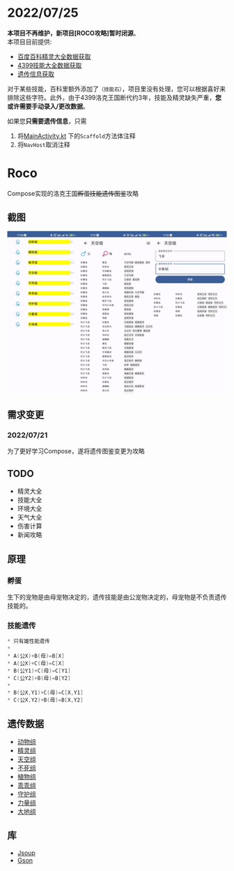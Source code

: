 # 2022/07/25
**本项目不再维护，新项目[ROCO攻略]暂时闭源**。  
本项目目前提供:
- [百度百科精灵大全数据获取](https://github.com/taxeric/Roco/blob/master/app/src/main/java/com/lanier/roco/util/JsoupUtil.kt)
- [4399技能大全数据获取](https://github.com/taxeric/Roco/blob/master/app/src/main/java/com/lanier/roco/util/JsoupUtil.kt)
- [遗传信息获取](https://github.com/taxeric/Roco/blob/master/app/src/main/java/com/lanier/roco/util/SpiritHelper.kt)

对于某些技能，百科里额外添加了`（技能石）`，项目里没有处理，您可以根据喜好来排除这些字符。此外，由于4399洛克王国断代约3年，技能及精灵缺失严重，**您或许需要手动录入/更改数据**。

如果您**只需要遗传信息**，只需
1. 将[MainActivity.kt](https://github.com/taxeric/Roco/blob/master/app/src/main/java/com/lanier/roco/MainActivity.kt) 下的`Scaffold`方法体注释
2. 将`NavHost`取消注释

# Roco
Compose实现的洛克王国~~孵蛋技能遗传图鉴~~攻略

## 截图
![screen](https://github.com/taxeric/Roco/blob/master/screen/x2.png)

## 需求变更
### 2022/07/21
为了更好学习Compose，遂将遗传图鉴变更为攻略

## TODO
- 精灵大全
- 技能大全
- 环境大全
- 天气大全
- 伤害计算
- 新闻攻略

## 原理
### 孵蛋
生下的宠物是由母宠物决定的，遗传技能是由公宠物决定的，母宠物是不负责遗传技能的。

### 技能遗传
```kotlin
* 只有雄性能遗传
*
* A(公X)+B(母)=B[X]
* A(公X)+C(母)=C[X]
* B(公Y1)+C(母)=C[Y1]
* C(公Y2)+B(母)=B[Y2]
*
* B(公X,Y1)+C(母)=C[X,Y1]
* C(公X,Y2)+B(母)=B[X,Y2]
```

## 遗传数据
- [动物组](http://news.4399.com/luoke/miji/201107-04-102712.html)
- [精灵组](http://news.4399.com/luoke/miji/201107-04-102712_2.html)
- [天空组](http://news.4399.com/luoke/miji/201107-04-102712_3.html)
- [不死组](http://news.4399.com/luoke/miji/201107-04-102712_4.html)
- [植物组](http://news.4399.com/luoke/miji/201107-04-102712_5.html)
- [乖乖组](http://news.4399.com/luoke/miji/201107-04-102712_6.html)
- [守护组](http://news.4399.com/luoke/miji/201107-04-102712_7.html)
- [力量组](http://news.4399.com/luoke/miji/201107-04-102712_8.html)
- [大地组](http://news.4399.com/gonglue/luoke/miji/348158.html)

## 库
- [Jsoup](https://github.com/jhy/jsoup)
- [Gson](https://github.com/google/gson)
